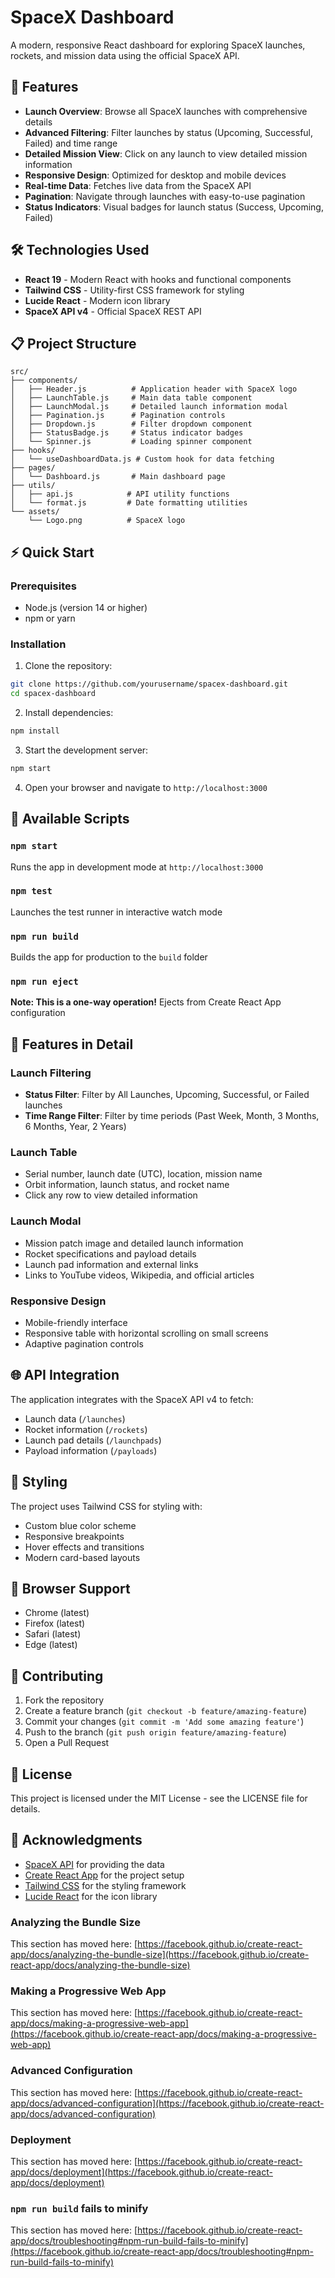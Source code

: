 # SpaceX Dashboard

A modern, responsive React dashboard for exploring SpaceX launches, rockets, and mission data using the official SpaceX API.

## 🚀 Features

- **Launch Overview**: Browse all SpaceX launches with comprehensive details
- **Advanced Filtering**: Filter launches by status (Upcoming, Successful, Failed) and time range
- **Detailed Mission View**: Click on any launch to view detailed mission information
- **Responsive Design**: Optimized for desktop and mobile devices
- **Real-time Data**: Fetches live data from the SpaceX API
- **Pagination**: Navigate through launches with easy-to-use pagination
- **Status Indicators**: Visual badges for launch status (Success, Upcoming, Failed)

## 🛠️ Technologies Used

- **React 19** - Modern React with hooks and functional components
- **Tailwind CSS** - Utility-first CSS framework for styling
- **Lucide React** - Modern icon library
- **SpaceX API v4** - Official SpaceX REST API

## 📋 Project Structure

```
src/
├── components/
│   ├── Header.js          # Application header with SpaceX logo
│   ├── LaunchTable.js     # Main data table component
│   ├── LaunchModal.js     # Detailed launch information modal
│   ├── Pagination.js      # Pagination controls
│   ├── Dropdown.js        # Filter dropdown component
│   ├── StatusBadge.js     # Status indicator badges
│   └── Spinner.js         # Loading spinner component
├── hooks/
│   └── useDashboardData.js # Custom hook for data fetching
├── pages/
│   └── Dashboard.js       # Main dashboard page
├── utils/
│   ├── api.js            # API utility functions
│   └── format.js         # Date formatting utilities
└── assets/
    └── Logo.png          # SpaceX logo
```

## ⚡ Quick Start

### Prerequisites

- Node.js (version 14 or higher)
- npm or yarn

### Installation

1. Clone the repository:
```bash
git clone https://github.com/yourusername/spacex-dashboard.git
cd spacex-dashboard
```

2. Install dependencies:
```bash
npm install
```

3. Start the development server:
```bash
npm start
```

4. Open your browser and navigate to `http://localhost:3000`

## 🎯 Available Scripts

### `npm start`
Runs the app in development mode at `http://localhost:3000`

### `npm test`
Launches the test runner in interactive watch mode

### `npm run build`
Builds the app for production to the `build` folder

### `npm run eject`
**Note: This is a one-way operation!** Ejects from Create React App configuration

## 🔧 Features in Detail

### Launch Filtering
- **Status Filter**: Filter by All Launches, Upcoming, Successful, or Failed launches
- **Time Range Filter**: Filter by time periods (Past Week, Month, 3 Months, 6 Months, Year, 2 Years)

### Launch Table
- Serial number, launch date (UTC), location, mission name
- Orbit information, launch status, and rocket name
- Click any row to view detailed information

### Launch Modal
- Mission patch image and detailed launch information
- Rocket specifications and payload details
- Launch pad information and external links
- Links to YouTube videos, Wikipedia, and official articles

### Responsive Design
- Mobile-friendly interface
- Responsive table with horizontal scrolling on small screens
- Adaptive pagination controls

## 🌐 API Integration

The application integrates with the SpaceX API v4 to fetch:
- Launch data (`/launches`)
- Rocket information (`/rockets`)
- Launch pad details (`/launchpads`)
- Payload information (`/payloads`)

## 🎨 Styling

The project uses Tailwind CSS for styling with:
- Custom blue color scheme
- Responsive breakpoints
- Hover effects and transitions
- Modern card-based layouts

## 📱 Browser Support

- Chrome (latest)
- Firefox (latest)
- Safari (latest)
- Edge (latest)

## 🤝 Contributing

1. Fork the repository
2. Create a feature branch (`git checkout -b feature/amazing-feature`)
3. Commit your changes (`git commit -m 'Add some amazing feature'`)
4. Push to the branch (`git push origin feature/amazing-feature`)
5. Open a Pull Request

## 📄 License

This project is licensed under the MIT License - see the LICENSE file for details.

## 🙏 Acknowledgments

- [SpaceX API](https://github.com/r-spacex/SpaceX-API) for providing the data
- [Create React App](https://github.com/facebook/create-react-app) for the project setup
- [Tailwind CSS](https://tailwindcss.com/) for the styling framework
- [Lucide React](https://lucide.dev/) for the icon library

### Analyzing the Bundle Size

This section has moved here: [https://facebook.github.io/create-react-app/docs/analyzing-the-bundle-size](https://facebook.github.io/create-react-app/docs/analyzing-the-bundle-size)

### Making a Progressive Web App

This section has moved here: [https://facebook.github.io/create-react-app/docs/making-a-progressive-web-app](https://facebook.github.io/create-react-app/docs/making-a-progressive-web-app)

### Advanced Configuration

This section has moved here: [https://facebook.github.io/create-react-app/docs/advanced-configuration](https://facebook.github.io/create-react-app/docs/advanced-configuration)

### Deployment

This section has moved here: [https://facebook.github.io/create-react-app/docs/deployment](https://facebook.github.io/create-react-app/docs/deployment)

### `npm run build` fails to minify

This section has moved here: [https://facebook.github.io/create-react-app/docs/troubleshooting#npm-run-build-fails-to-minify](https://facebook.github.io/create-react-app/docs/troubleshooting#npm-run-build-fails-to-minify)

